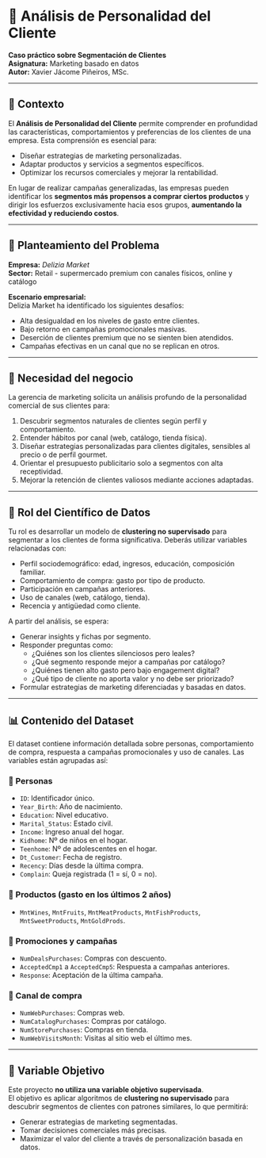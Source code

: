 # 🧠 Análisis de Personalidad del Cliente  
**Caso práctico sobre Segmentación de Clientes**  
**Asignatura:** Marketing basado en datos  
**Autor:** Xavier Jácome Piñeiros, MSc.

---

## 📘 Contexto

El **Análisis de Personalidad del Cliente** permite comprender en profundidad las características, comportamientos y preferencias de los clientes de una empresa. Esta comprensión es esencial para:

- Diseñar estrategias de marketing personalizadas.
- Adaptar productos y servicios a segmentos específicos.
- Optimizar los recursos comerciales y mejorar la rentabilidad.

En lugar de realizar campañas generalizadas, las empresas pueden identificar los **segmentos más propensos a comprar ciertos productos** y dirigir los esfuerzos exclusivamente hacia esos grupos, **aumentando la efectividad y reduciendo costos**.

---

## 🧩 Planteamiento del Problema

**Empresa:** *Delizia Market*  
**Sector:** Retail - supermercado premium con canales físicos, online y catálogo

**Escenario empresarial:**  
Delizia Market ha identificado los siguientes desafíos:

- Alta desigualdad en los niveles de gasto entre clientes.
- Bajo retorno en campañas promocionales masivas.
- Deserción de clientes premium que no se sienten bien atendidos.
- Campañas efectivas en un canal que no se replican en otros.

---

## 💼 Necesidad del negocio

La gerencia de marketing solicita un análisis profundo de la personalidad comercial de sus clientes para:

1. Descubrir segmentos naturales de clientes según perfil y comportamiento.
2. Entender hábitos por canal (web, catálogo, tienda física).
3. Diseñar estrategias personalizadas para clientes digitales, sensibles al precio o de perfil gourmet.
4. Orientar el presupuesto publicitario solo a segmentos con alta receptividad.
5. Mejorar la retención de clientes valiosos mediante acciones adaptadas.

---

## 🧪 Rol del Científico de Datos

Tu rol es desarrollar un modelo de **clustering no supervisado** para segmentar a los clientes de forma significativa. Deberás utilizar variables relacionadas con:

- Perfil sociodemográfico: edad, ingresos, educación, composición familiar.
- Comportamiento de compra: gasto por tipo de producto.
- Participación en campañas anteriores.
- Uso de canales (web, catálogo, tienda).
- Recencia y antigüedad como cliente.

A partir del análisis, se espera:

- Generar insights y fichas por segmento.
- Responder preguntas como:
  - ¿Quiénes son los clientes silenciosos pero leales?
  - ¿Qué segmento responde mejor a campañas por catálogo?
  - ¿Quiénes tienen alto gasto pero bajo engagement digital?
  - ¿Qué tipo de cliente no aporta valor y no debe ser priorizado?
- Formular estrategias de marketing diferenciadas y basadas en datos.

---

## 📊 Contenido del Dataset

El dataset contiene información detallada sobre personas, comportamiento de compra, respuesta a campañas promocionales y uso de canales. Las variables están agrupadas así:

### 👥 Personas
- `ID`: Identificador único.
- `Year_Birth`: Año de nacimiento.
- `Education`: Nivel educativo.
- `Marital_Status`: Estado civil.
- `Income`: Ingreso anual del hogar.
- `Kidhome`: Nº de niños en el hogar.
- `Teenhome`: Nº de adolescentes en el hogar.
- `Dt_Customer`: Fecha de registro.
- `Recency`: Días desde la última compra.
- `Complain`: Queja registrada (1 = sí, 0 = no).

### 🛒 Productos (gasto en los últimos 2 años)
- `MntWines`, `MntFruits`, `MntMeatProducts`, `MntFishProducts`, `MntSweetProducts`, `MntGoldProds`.

### 📣 Promociones y campañas
- `NumDealsPurchases`: Compras con descuento.
- `AcceptedCmp1` a `AcceptedCmp5`: Respuesta a campañas anteriores.
- `Response`: Aceptación de la última campaña.

### 📍 Canal de compra
- `NumWebPurchases`: Compras web.
- `NumCatalogPurchases`: Compras por catálogo.
- `NumStorePurchases`: Compras en tienda.
- `NumWebVisitsMonth`: Visitas al sitio web el último mes.

---

## 🎯 Variable Objetivo

Este proyecto **no utiliza una variable objetivo supervisada**.  
El objetivo es aplicar algoritmos de **clustering no supervisado** para descubrir segmentos de clientes con patrones similares, lo que permitirá:

- Generar estrategias de marketing segmentadas.
- Tomar decisiones comerciales más precisas.
- Maximizar el valor del cliente a través de personalización basada en datos.
